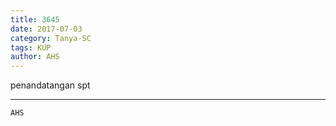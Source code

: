 ```yaml
---
title: 3645
date: 2017-07-03
category: Tanya-SC
tags: KUP
author: AHS
---
```


penandatangan spt

---



`AHS`
